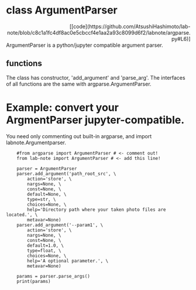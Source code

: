 # class ArgumentParser
<div style="text-align: right"> [[code](https://github.com/AtsushiHashimoto/lab-note/blob/c8c1a1fc4df8ac0e5cbccf4e1aa2a93c8099d6f2/labnote/argparse.py#L6)]
</div>
ArgumentParser is a python/jupyter compatible argument parser.

## functions
The class has constructor, 'add_argument' and 'parse_arg'.
The interfaces of all functions are the same with argparse.ArgumentParser.

# Example: convert your ArgmentParser jupyter-compatible.

You need only commenting out built-in argparse, and import labnote.Argumentparser.

```
    #from argparse import ArgumentParser # <- comment out!
    from lab-note import ArgumentParser # <- add this line!

    parser = ArgumentParser
    parser.add_argument('path_root_src', \
        action='store', \
        nargs=None, \
        const=None, \
        default=None, \
        type=str, \
        choices=None, \
        help='Directory path where your taken photo files are located.', \
        metavar=None)
    parser.add_argument('--param1', \
        action='store', \
        nargs=None, \
        const=None, \
        default=1.0, \
        type=float, \
        choices=None, \
        help='A optional parameter.', \
        metavar=None)

    params = parser.parse_args()
    print(params)
```
